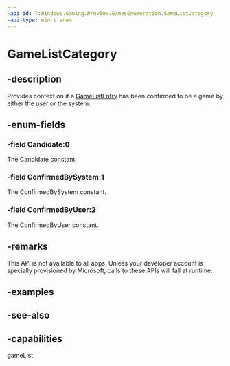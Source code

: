 ```yaml
---
-api-id: T:Windows.Gaming.Preview.GamesEnumeration.GameListCategory
-api-type: winrt enum
---
```


<!-- Enumeration syntax
public enum Windows.Gaming.Preview.GamesEnumeration.GameListCategory : int
-->

# GameListCategory

## -description
Provides context on if a [GameListEntry](gamelistentry.md) has been confirmed to be a game by either the user or the system. 


## -enum-fields

### -field Candidate:0

The Candidate constant.

### -field ConfirmedBySystem:1

The ConfirmedBySystem constant.

### -field ConfirmedByUser:2

The ConfirmedByUser constant.

## -remarks
This API is not available to all apps. Unless your developer account is specially provisioned by Microsoft, calls to these APIs will fail at runtime.

## -examples

## -see-also

## -capabilities
gameList